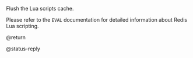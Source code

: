 Flush the Lua scripts cache.

Please refer to the `EVAL` documentation for detailed information about Redis Lua scripting.

@return

@status-reply
